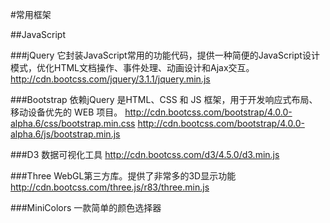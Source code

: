 #常用框架

##JavaScript

###jQuery
它封装JavaScript常用的功能代码，提供一种简便的JavaScript设计模式，优化HTML文档操作、事件处理、动画设计和Ajax交互。
http://cdn.bootcss.com/jquery/3.1.1/jquery.min.js

###Bootstrap
依赖jQuery
是HTML、CSS 和 JS 框架，用于开发响应式布局、移动设备优先的 WEB 项目。
http://cdn.bootcss.com/bootstrap/4.0.0-alpha.6/css/bootstrap.min.css
http://cdn.bootcss.com/bootstrap/4.0.0-alpha.6/js/bootstrap.min.js

###D3
数据可视化工具
http://cdn.bootcss.com/d3/4.5.0/d3.min.js

###Three
WebGL第三方库。提供了非常多的3D显示功能
http://cdn.bootcss.com/three.js/r83/three.min.js

###MiniColors
一款简单的颜色选择器
